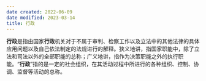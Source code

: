 ```yaml
---
date created: 2022-06-09
date modified: 2023-03-14
title: 行政
---
```


**行政**是指由国家**行政**机关对于不属于审判、检察工作以及立法中的其他法律的具体应用问题以及自己依法制定的法规进行的解释。狭义地讲，指国家职能中，除了立法和司法以外的全部职能的总称；广义地讲，指作为决策职能之外的执行职能。“**行政**”指的是一定的社会组织，在其活动过程中所进行的各种组织、控制、协调、监督等活动的总称。
